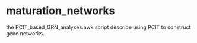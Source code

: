 # maturation_networks
the PCIT_based_GRN_analyses.awk script describe using PCIT to construct gene networks. 
